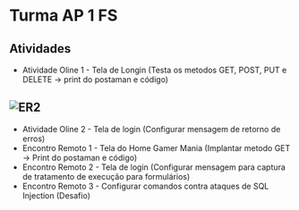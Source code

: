 # Turma AP 1 FS
## Atividades

* Atividade Oline 1 - Tela de Longin (Testa os metodos GET, POST, PUT e DELETE -> print do postaman e código)
## ![ER2](https://user-images.githubusercontent.com/59631821/176788711-a4e58e8d-5c9c-4284-a63b-61e8f9e58a26.png)
* Atividade Oline 2 - Tela de login (Configurar mensagem de retorno de erros)
* Encontro Remoto 1 - Tela do Home Gamer Mania (Implantar metodo GET -> Print do postaman e código)
* Encontro Remoto 2 - Tela de login (Configurar mensagem para captura de tratamento de execução para formulários)
* Encontro Remoto 3 - Configurar comandos contra ataques de SQL Injection (Desafio)